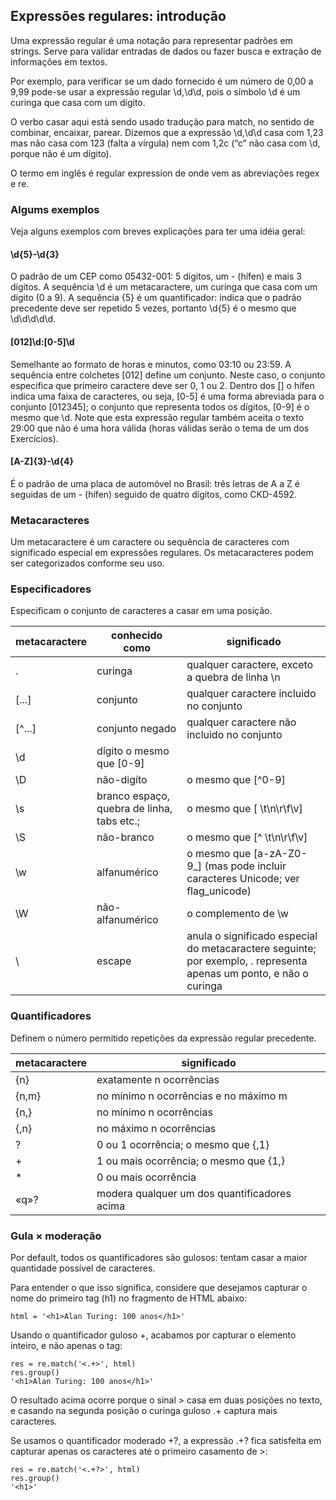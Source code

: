 ## Expressões regulares: introdução

Uma expressão regular é uma notação para representar padrões em strings. Serve para validar entradas de dados ou fazer busca e extração de informações em textos.

Por exemplo, para verificar se um dado fornecido é um número de 0,00 a 9,99 pode-se usar a expressão regular \d,\d\d, pois o símbolo \d é um curinga que casa com um dígito.

O verbo casar aqui está sendo usado tradução para match, no sentido de combinar, encaixar, parear. Dizemos que a expressão \d,\d\d casa com 1,23 mas não casa com 123 (falta a vírgula) nem com 1,2c (“c” não casa com \d, porque não é um dígito).

O termo em inglês é regular expression de onde vem as abreviações regex e re.

### Algums exemplos
Veja alguns exemplos com breves explicações para ter uma idéia geral:

#### \d{5}-\d{3}

  O padrão de um CEP como 05432-001: 5 dígitos, um - (hífen) e mais 3 dígitos. A sequência \d é um metacaractere, um curinga que casa com um dígito (0 a 9). A sequência {5} é um     quantificador: indica que o padrão precedente deve ser repetido 5 vezes, portanto \d{5} é o mesmo que \d\d\d\d\d.

#### [012]\d:[0-5]\d

  Semelhante ao formato de horas e minutos, como 03:10 ou 23:59. A sequência entre colchetes [012] define um conjunto. Neste caso, o conjunto especifica que primeiro caractere       deve ser 0, 1 ou 2. Dentro dos [] o hífen indica uma faixa de caracteres, ou seja, [0-5] é uma forma abreviada para o conjunto [012345]; o conjunto que representa todos os         dígitos, [0-9] é o mesmo que \d. Note que esta expressão regular também aceita o texto 29:00 que não é uma hora válida (horas válidas serão o tema de um dos Exercícios).

#### [A-Z]{3}-\d{4}

  É o padrão de uma placa de automóvel no Brasil: três letras de A a Z é seguidas de um - (hífen) seguido de quatro dígitos, como CKD-4592.

### Metacaracteres
Um metacaractere é um caractere ou sequência de caracteres com significado especial em expressões regulares. Os metacaracteres podem ser categorizados conforme seu uso.

### Especificadores
Especificam o conjunto de caracteres a casar em uma posição.

| metacaractere  |  conhecido como | significado  |
|---|---|---|
.	|curinga	|qualquer caractere, exceto a quebra de linha \n |
[...]	| conjunto|	qualquer caractere incluido no conjunto |
[^...]	|conjunto negado|	qualquer caractere não incluido no conjunto|
\d	|dígito	o mesmo que [0-9]|
\D	|não-digíto|	o mesmo que [^0-9]|
\s	|branco	espaço, quebra de linha, tabs etc.;| o mesmo que [ \t\n\r\f\v]|
\S	|não-branco|	o mesmo que [^ \t\n\r\f\v]
\w	|alfanumérico|	o mesmo que [a-zA-Z0-9_] (mas pode incluir caracteres Unicode; ver flag_unicode)|
\W	|não-alfanumérico|	o complemento de \w|
\	|escape	|anula o significado especial do metacaractere seguinte; por exemplo, \. representa apenas um ponto, e não o curinga|

### Quantificadores
Definem o número permitido repetições da expressão regular precedente.

| metacaractere  | significado  |
|---|---|
{n}	|exatamente n ocorrências|
{n,m}	|no mínimo n ocorrências e no máximo m|
{n,}	|no mínimo n ocorrências|
{,n}	|no máximo n ocorrências|
|?	|0 ou 1 ocorrência; o mesmo que {,1}|
|+	|1 ou mais ocorrência; o mesmo que {1,}|
|*	|0 ou mais ocorrência|
|«q»?	|modera qualquer um dos quantificadores acima |


### Gula × moderação
Por default, todos os quantificadores são gulosos: tentam casar a maior quantidade possível de caracteres.

Para entender o que isso significa, considere que desejamos capturar o nome do primeiro tag (h1) no fragmento de HTML abaixo:

    html = '<h1>Alan Turing: 100 anos</h1>'

Usando o quantificador guloso +, acabamos por capturar o elemento inteiro, e não apenas o tag:

    res = re.match('<.+>', html)
    res.group()
    '<h1>Alan Turing: 100 anos</h1>'

O resultado acima ocorre porque o sinal > casa em duas posições no texto, e casando na segunda posição o curinga guloso .+ captura mais caracteres.

Se usamos o quantificador moderado +?, a expressão .+? fica satisfeita em capturar apenas os caracteres até o primeiro casamento de >:

    res = re.match('<.+?>', html)
    res.group()
    '<h1>'
